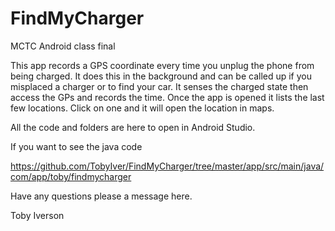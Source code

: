 # FindMyCharger
MCTC Android class final 

This app records a GPS coordinate every time you unplug the phone from being charged.  It does this in the background and can be called up if you misplaced a charger or to find your car.
It senses the charged state then access the GPs and records the time.  Once the app is opened it lists the last few locations. Click on one and it will open the location in maps.

All the code and folders are here to open in Android Studio.  

If you want to see the java code

https://github.com/TobyIver/FindMyCharger/tree/master/app/src/main/java/com/app/toby/findmycharger

Have any questions please a message here.

Toby Iverson
